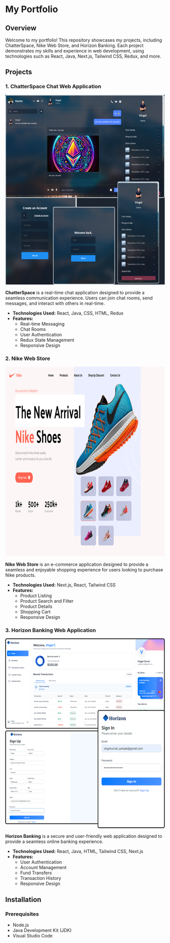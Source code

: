 # My Portfolio 

## Overview

Welcome to my portfolio! This repository showcases my projects, including ChatterSpace, Nike Web Store, and Horizon Banking. Each project demonstrates my skills and experience in web development, using technologies such as React, Java, Next.js, Tailwind CSS, Redux, and more.

## Projects

### 1. ChatterSpace Chat Web Application
<img src="public/chatterSpace.png" alt="ChatterSpace" width="600" height="600">

**ChatterSpace** is a real-time chat application designed to provide a seamless communication experience. Users can join chat rooms, send messages, and interact with others in real-time.

- **Technologies Used:** React, Java, CSS, HTML, Redux
- **Features:**
  - Real-time Messaging
  - Chat Rooms
  - User Authentication
  - Redux State Management
  - Responsive Design

### 2. Nike Web Store
<img src="public/nike-website.png" alt="ChatterSpace" width="600" height="600">

**Nike Web Store** is an e-commerce application designed to provide a seamless and enjoyable shopping experience for users looking to purchase Nike products.

- **Technologies Used:** Next.js, React, Tailwind CSS
- **Features:**
  - Product Listing
  - Product Search and Filter
  - Product Details
  - Shopping Cart
  - Responsive Design

### 3. Horizon Banking Web Application
<img src="public/HorizonBanking.png" alt="ChatterSpace" width="600" height="600">


**Horizon Banking** is a secure and user-friendly web application designed to provide a seamless online banking experience.

- **Technologies Used:** React, Java, HTML, Tailwind CSS, Next.js
- **Features:**
  - User Authentication
  - Account Management
  - Fund Transfers
  - Transaction History
  - Responsive Design

## Installation

### Prerequisites

- Node.js
- Java Development Kit (JDK)
- Visual Studio Code

